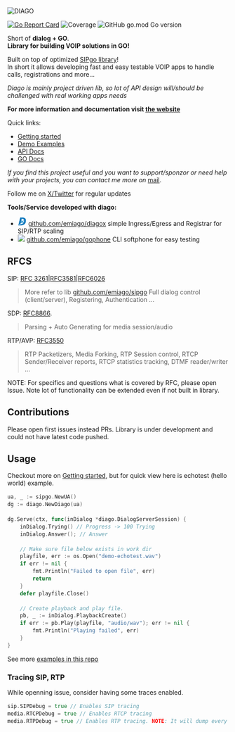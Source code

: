 <img src="icons/diago-text.png" width="300" alt="DIAGO">

[![Go Report Card](https://goreportcard.com/badge/github.com/emiago/diago)](https://goreportcard.com/report/github.com/emiago/diago)
![Coverage](https://img.shields.io/badge/coverage-61.1%25-blue)
![GitHub go.mod Go version](https://img.shields.io/github/go-mod/go-version/emiago/diago)

Short of **dialog + GO**.  
**Library for building VOIP solutions in GO!**

Built on top of optimized [SIPgo library]((https://emiago.github.io/diago))!  
In short it allows developing fast and easy testable VOIP apps to handle calls, registrations and more... 

*Diago is mainly project driven lib, so lot of API design will/should be challenged with real working apps needs*

**For more information and documentation visit [the website](https://emiago.github.io/diago/docs)**

Quick links:
- [Getting started](https://emiago.github.io/diago/docs/getting_started/)
- [Demo Examples](https://emiago.github.io/diago/docs/examples/)
- [API Docs](https://emiago.github.io/diago/docs/api_docs/)
- [GO Docs](https://pkg.go.dev/github.com/emiago/diago)

*If you find this project useful and you want to support/sponzor or need help with your projects, you can contact me more on*
[mail](mailto:emirfreelance91@gmail.com).

Follow me on [X/Twitter](https://twitter.com/emiago123) for regular updates

**Tools/Service developed with diago:**
- <img width="20" src="https://github.com/emiago/diagox/raw/main/images/diagox-icon-blue.png"> [github.com/emiago/diagox](https://github.com/emiago/diagox) simple Ingress/Egress and Registrar for SIP/RTP scaling
- <img width="20" src="https://github.com/emiago/gophone/raw/main/images/g2.png"> [github.com/emiago/gophone](https://github.com/emiago/gophone) CLI softphone for easy testing 

## RFCS

SIP: [RFC 3261](https://datatracker.ietf.org/doc/html/rfc3261)|[RFC3581](https://datatracker.ietf.org/doc/html/rfc3581)|[RFC6026](https://datatracker.ietf.org/doc/html/rfc6026)
> More refer to lib [github.com/emiago/sipgo](https://github.com/emiago/sipgo)
Full dialog control (client/server), Registering, Authentication ...

SDP: [RFC8866](https://datatracker.ietf.org/doc/html/rfc8866). 
> Parsing + Auto Generating for media session/audio

RTP/AVP: 
[RFC3550](https://datatracker.ietf.org/doc/html/rfc3550)
> RTP Packetizers, Media Forking, RTP Session control, RTCP Sender/Receiver reports, RTCP statistics tracking, DTMF reader/writer ...

NOTE: For specifics and questions what is covered by RFC, please open Issue. Note lot of functionality can be extended even if not built in library. 

## Contributions
Please open first issues instead PRs. Library is under development and could not have latest code pushed.


## Usage 

Checkout more on [Getting started](https://emiago.github.io/diago/docs/getting_started/), but for quick view here is echotest (hello world) example.
```go 
ua, _ := sipgo.NewUA()
dg := diago.NewDiago(ua)

dg.Serve(ctx, func(inDialog *diago.DialogServerSession) {
	inDialog.Trying() // Progress -> 100 Trying
	inDialog.Answer(); // Answer

	// Make sure file below exists in work dir
	playfile, err := os.Open("demo-echotest.wav")
	if err != nil {
		fmt.Println("Failed to open file", err)
		return
	}
	defer playfile.Close()

	// Create playback and play file.
	pb, _ := inDialog.PlaybackCreate()
	if err := pb.Play(playfile, "audio/wav"); err != nil {
		fmt.Println("Playing failed", err)
	}
}
```

See more [examples in this repo](/examples)
### Tracing SIP, RTP

While openning issue, consider having some traces enabled.

```go
sip.SIPDebug = true // Enables SIP tracing
media.RTCPDebug = true // Enables RTCP tracing
media.RTPDebug = true // Enables RTP tracing. NOTE: It will dump every RTP Packet
```
